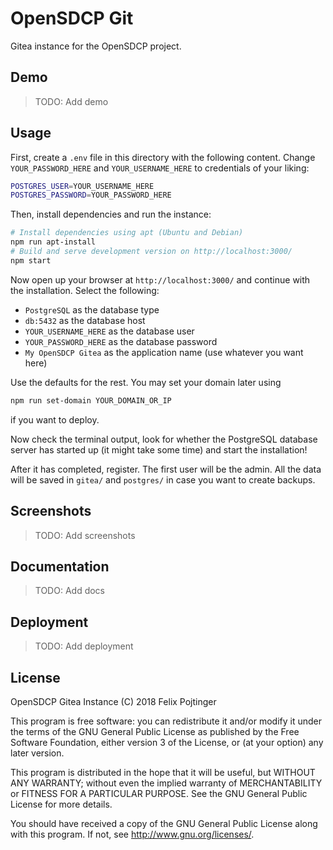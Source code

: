 # OpenSDCP Git

Gitea instance for the OpenSDCP project.

## Demo

> TODO: Add demo

## Usage

First, create a `.env` file in this directory with the following content. Change `YOUR_PASSWORD_HERE` and `YOUR_USERNAME_HERE` to credentials of your liking:

```bash
POSTGRES_USER=YOUR_USERNAME_HERE
POSTGRES_PASSWORD=YOUR_PASSWORD_HERE
```

Then, install dependencies and run the instance:

```bash
# Install dependencies using apt (Ubuntu and Debian)
npm run apt-install
# Build and serve development version on http://localhost:3000/
npm start
```

Now open up your browser at `http://localhost:3000/` and continue with the installation. Select the following:

* `PostgreSQL` as the database type
* `db:5432` as the database host
* `YOUR_USERNAME_HERE` as the database user
* `YOUR_PASSWORD_HERE` as the database password
* `My OpenSDCP Gitea` as the application name (use whatever you want here)

Use the defaults for the rest. You may set your domain later using

```bash
npm run set-domain YOUR_DOMAIN_OR_IP
```

if you want to deploy.

Now check the terminal output, look for whether the PostgreSQL database server has started up (it might take some time) and start the installation!

After it has completed, register. The first user will be the admin. All the data will be saved in `gitea/` and `postgres/` in case you want to create backups.

## Screenshots

> TODO: Add screenshots

## Documentation

> TODO: Add docs

## Deployment

> TODO: Add deployment

## License

OpenSDCP Gitea Instance (C) 2018 Felix Pojtinger

This program is free software: you can redistribute it and/or modify
it under the terms of the GNU General Public License as published by
the Free Software Foundation, either version 3 of the License, or
(at your option) any later version.

This program is distributed in the hope that it will be useful,
but WITHOUT ANY WARRANTY; without even the implied warranty of
MERCHANTABILITY or FITNESS FOR A PARTICULAR PURPOSE. See the
GNU General Public License for more details.

You should have received a copy of the GNU General Public License
along with this program. If not, see <http://www.gnu.org/licenses/>.

